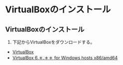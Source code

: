 # VirtualBoxのインストール

## VirtualBoxのインストール

1. 下記からVirtualBoxをダウンロードする。
- [VirtualBox](https://www.virtualbox.org/)
- [VirtualBox 6.＊.＊＊ for Windows hosts x86/amd64](VirtualBox-6.＊.＊＊-＊-Win.exe)

